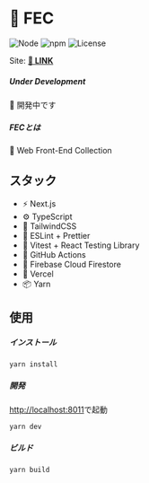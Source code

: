 # 🍋 FEC

![Node](https://img.shields.io/badge/Node.js-v18.7.0-fb7185.svg?logo=&style=flat-square) ![npm](https://img.shields.io/badge/npm-v1.0.0-84CC16.svg?style=flat-square) ![License](https://img.shields.io/badge/License-MIT-0284C7.svg?logo=&style=flat-square)

Site:  [**🚧 LINK**]()



##### Under Development

🚧 開発中です



##### FECとは 

🚧 Web Front-End Collection



## スタック

- ⚡️ Next.js
- ⚙️ TypeScript
- 🎨 TailwindCSS
- 📑 ESLint + Prettier
- 🔌 Vitest + React Testing Library
- 🔩 GitHub Actions
- 💽 Firebase Cloud Firestore
- 🚀 Vercel
- 📦 Yarn



## 使用

##### インストール

```shell
yarn install
```

##### 開発

[http://localhost:8011](http://localhost:8011)で起動

```shell
yarn dev
```

##### ビルド

```shell
yarn build
```
